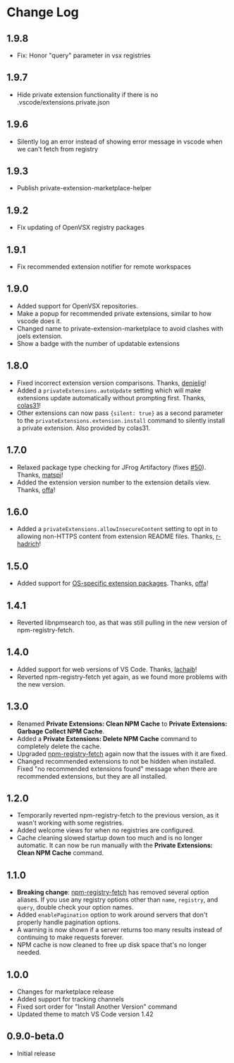 # Change Log

## 1.9.8

 - Fix: Honor "query" parameter in vsx registries

## 1.9.7

- Hide private extension functionality if there is no .vscode/extensions.private.json

## 1.9.6

- Silently log an error instead of showing error message in vscode when we can't fetch from registry

## 1.9.3

-   Publish private-extension-marketplace-helper

## 1.9.2

-   Fix updating of OpenVSX registry packages

## 1.9.1

-   Fix recommended extension notifier for remote workspaces

## 1.9.0

-   Added support for OpenVSX repositories.
-   Make a popup for recommended private extensions, similar to how vscode does it.
-   Changed name to private-extension-marketplace to avoid clashes with joels extension.
-   Show a badge with the number of updatable extensions

## 1.8.0

-   Fixed incorrect extension version comparisons. Thanks, [denielig](https://github.com/denielig)!
-   Added a `privateExtensions.autoUpdate` setting which will make extensions update automatically without prompting first.
    Thanks, [colas31](https://github.com/colas31)!
-   Other extensions can now pass `{silent: true}` as a second parameter to the `privateExtensions.extension.install`
    command to silently install a private extension. Also provided by colas31.

## 1.7.0

-   Relaxed package type checking for JFrog Artifactory (fixes [#50](https://github.com/joelspadin-garmin/vscode-private-extension-manager/issues/50)).
    Thanks, [matspi](https://github.com/matspi)!
-   Added the extension version number to the extension details view. Thanks, [offa](https://github.com/offa)!

## 1.6.0

-   Added a `privateExtensions.allowInsecureContent` setting to opt in to allowing non-HTTPS content from extension README files.
    Thanks, [r-hadrich](https://github.com/r-hadrich)!

## 1.5.0

-   Added support for [OS-specific extension packages](https://github.com/joelspadin-garmin/vscode-private-extension-manager/tree/master/extension#os-specific-extensions).
    Thanks, [offa](https://github.com/offa)!

## 1.4.1

-   Reverted libnpmsearch too, as that was still pulling in the new version of npm-registry-fetch.

## 1.4.0

-   Added support for web versions of VS Code. Thanks, [lachaib](https://github.com/lachaib)!
-   Reverted npm-registry-fetch yet again, as we found more problems with the new version.

## 1.3.0

-   Renamed **Private Extensions: Clean NPM Cache** to **Private Extensions: Garbage Collect NPM Cache**.
-   Added a **Private Extensions: Delete NPM Cache** command to completely delete the cache.
-   Upgraded [npm-registry-fetch](https://github.com/npm/npm-registry-fetch#-fetch-options) again
    now that the issues with it are fixed.
-   Changed recommended extensions to not be hidden when installed. Fixed "no recommended extensions found"
    message when there are recommended extensions, but they are all installed.

## 1.2.0

-   Temporarily reverted npm-registry-fetch to the previous version, as it wasn't working with some registries.
-   Added welcome views for when no registries are configured.
-   Cache cleaning slowed startup down too much and is no longer automatic. It can
    now be run manually with the **Private Extensions: Clean NPM Cache** command.

## 1.1.0

-   **Breaking change**: [npm-registry-fetch](https://github.com/npm/npm-registry-fetch#-fetch-options)
    has removed several option aliases. If you use any registry options other than
    `name`, `registry`, and `query`, double check your option names.
-   Added `enablePagination` option to work around servers that don't properly handle pagination options.
-   A warning is now shown if a server returns too many results instead of continuing to make requests forever.
-   NPM cache is now cleaned to free up disk space that's no longer needed.

## 1.0.0

-   Changes for marketplace release
-   Added support for tracking channels
-   Fixed sort order for "Install Another Version" command
-   Updated theme to match VS Code version 1.42

## 0.9.0-beta.0

-   Initial release
